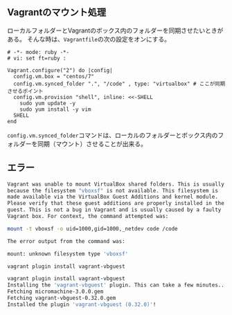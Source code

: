 




## Vagrantのマウント処理

ローカルフォルダーとVagrantのボックス内のフォルダーを同期させたいときがある。
そんな時は、`Vagrantfile`の次の設定をオンにする。

```Vagrantfile
# -*- mode: ruby -*-
# vi: set ft=ruby :

Vagrant.configure("2") do |config|
  config.vm.box = "centos/7"
  config.vm.synced_folder ".", "/code" , type: "virtualbox" # ここが同期させるポイント
  config.vm.provision "shell", inline: <<-SHELL
    sudo yum update -y
    sudo yum install -y vim
  SHELL
end
```

`config.vm.synced_folder`コマンドは、ローカルのフォルダーとボックス内のフォルダーを同期（マウント）させることが出来る。




## エラー

```sh
Vagrant was unable to mount VirtualBox shared folders. This is usually
because the filesystem "vboxsf" is not available. This filesystem is
made available via the VirtualBox Guest Additions and kernel module.
Please verify that these guest additions are properly installed in the
guest. This is not a bug in Vagrant and is usually caused by a faulty
Vagrant box. For context, the command attempted was:

mount -t vboxsf -o uid=1000,gid=1000,_netdev code /code

The error output from the command was:

mount: unknown filesystem type 'vboxsf'
```


```sh
vagrant plugin install vagrant-vbguest
```

```sh
vagrant plugin install vagrant-vbguest
Installing the 'vagrant-vbguest' plugin. This can take a few minutes...
Fetching micromachine-3.0.0.gem
Fetching vagrant-vbguest-0.32.0.gem
Installed the plugin 'vagrant-vbguest (0.32.0)'!
```



















